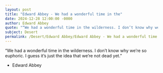 ```yaml
---
layout: post
title: "Edward Abbey - We had a wonderful time in the"
date: 2024-12-28 12:00:00 -0000
author: Edward Abbey
quote: "“We had a wonderful time in the wilderness. I don’t know why we’re so euphoric. I guess it’s just the idea that we’re not dead yet.”"
subject: Desert
permalink: /Desert/Edward Abbey/Edward Abbey - We had a wonderful time in the
---
```


“We had a wonderful time in the wilderness. I don’t know why we’re so euphoric. I guess it’s just the idea that we’re not dead yet.”

- Edward Abbey
